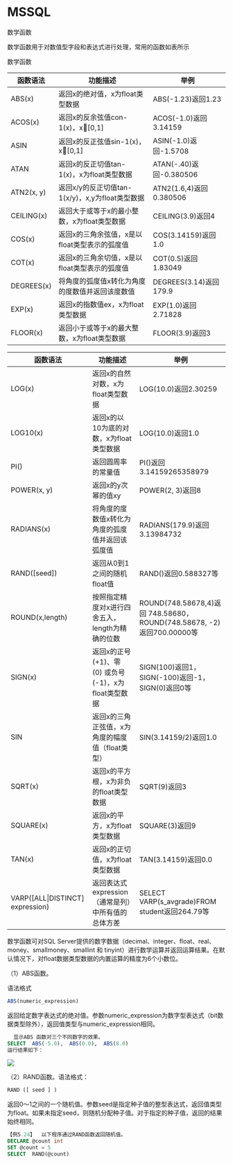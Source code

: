# MSSQL

数学函数

   数学函数用于对数值型字段和表达式进行处理，常用的函数如表所示

数学函数

| 函数语法   | 功能描述                                        | 举例                    |
| ---------- | ----------------------------------------------- | ----------------------- |
| ABS(x)     | 返回x的绝对值，x为float类型数据                 | ABS(-1.23)返回1.23      |
| ACOS(x)    | 返回x的反余弦值con-1(x)，x[0,1]                | ACOS(-1.0)返回3.14159   |
| ASIN       | 返回x的反正弦值sin-1(x)，x[0,1]                | ASIN(-1.0)返回-1.5708   |
| ATAN       | 返回x的反正切值tan-1(x)，x为float类型数据       | ATAN(-.40)返回-0.380506 |
| ATN2(x, y) | 返回x/y的反正切值tan-1(x/y)，x,y为float类型数据 | ATN2(1.6,4)返回0.380506 |
| CEILING(x) | 返回大于或等于x的最小整数，x为float类型数据     | CEILING(3.9)返回4       |
| COS(x)     | 返回x的三角余弦值，x是以float类型表示的弧度值   | COS(3.14159)返回1.0     |
| COT(x)     | 返回x的三角余切值，x是以float类型表示的弧度值   | COT(0.5)返回1.83049     |
| DEGREES(x) | 将角度的弧度值x转化为角度的度数值并返回该度数值 | DEGREES(3.14)返回179.9  |
| EXP(x)     | 返回x的指数值ex，x为float类型数据               | EXP(1.0)返回2.71828     |
| FLOOR(x)   | 返回小于或等于x的最大整数，x为float类型数据     | FLOOR(3.9)返回3         |

| 函数语法                         | 功能描述                                               | 举例                                                         |
| -------------------------------- | ------------------------------------------------------ | ------------------------------------------------------------ |
| LOG(x)                           | 返回x的自然对数，x为float类型数据                      | LOG(10.0)返回2.30259                                         |
| LOG10(x)                         | 返回x的以10为底的对数，x为float类型数据                | LOG(10.0)返回1.0                                             |
| PI()                             | 返回圆周率的常量值                                     | PI()返回3.14159265358979                                     |
| POWER(x, y)                      | 返回x的y次幂的值xy                                     | POWER(2, 3)返回8                                             |
| RADIANS(x)                       | 将角度的度数值x转化为角度的弧度值并返回该弧度值        | RADIANS(179.9)返回3.13984732                                 |
| RAND([seed])                     | 返回从0到1之间的随机float值                            | RAND()返回0.588327等                                         |
| ROUND(x,length)                  | 按照指定精度对x进行四舍五入，length为精确的位数        | ROUND(748.58678,4)返回 748.58680，ROUND(748.58678, -2)返回700.00000等 |
| SIGN(x)                          | 返回x的正号 (+1)、零 (0) 或负号 (-1)，x为float类型数据 | SIGN(100)返回1，SIGN(-100)返回-1，SIGN(0)返回0等             |
| SIN                              | 返回x的三角正弦值，x为角度的幅度值（float类型）        | SIN(3.14159/2)返回1.0                                        |
| SQRT(x)                          | 返回x的平方根，x为非负的float类型数据                  | SQRT(9)返回3                                                 |
| SQUARE(x)                        | 返回x的平方，x为float类型数据                          | SQUARE(3)返回9                                               |
| TAN(x)                           | 返回x的正切值，x为float类型数据                        | TAN(3.14159)返回0.0                                          |
| VARP([ALL\|DISTINCT] expression) | 返回表达式expression（通常是列）中所有值的总体方差     | SELECT VARP(s_avgrade)FROM student返回264.79等               |



数学函数可对SQL Server提供的数字数据（decimal、integer、float、real、money、smallmoney、smallint 和 tinyint）进行数学运算并返回运算结果。在默认情况下，对float数据类型数据的内置运算的精度为6个小数位。


（1）ABS函数。

语法格式
```sql
ABS(numeric_expression) 
```
返回给定数字表达式的绝对值。参数numeric_expression为数字型表达式（bit数据类型除外），返回值类型与numeric_expression相同。

```sql
  显示ABS 函数对三个不同数字的效果。
SELECT  ABS(-5.0),  ABS(0.0),  ABS(8.0)
运行结果如下：
```

![](https://cdn.jsdelivr.net/gh/ZanderZhao/img20/file/20200121232603.png)

（2）RAND函数。语法格式：

```sql
RAND ([ seed ] ) 
```

返回0～1之间的一个随机值。参数seed是指定种子值的整型表达式，返回值类型为float。如果未指定seed，则随机分配种子值。对于指定的种子值，返回的结果始终相同。

```sql
【例5.24】  以下程序通过RAND函数返回随机值。
DECLARE @count int
SET @count = 5
SELECT  RAND(@count)  
```












